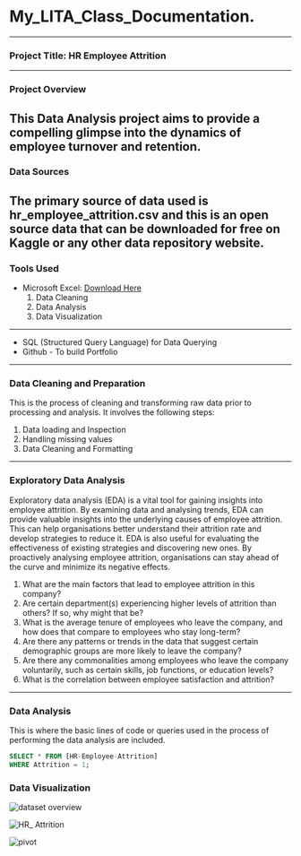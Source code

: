 # My_LITA_Class_Documentation.
---
### Project Title: HR Employee Attrition
---
### Project Overview
This Data Analysis project aims to provide a compelling glimpse into the dynamics of employee turnover and retention.
---
### Data Sources
The primary source of data used is hr_employee_attrition.csv and this is an open source data that can be downloaded for free on Kaggle or any other data repository website.
---
### Tools Used
- Microsoft Excel: [Download Here](https://www.kaggle.com/datasets/pavansubhasht/ibm-hr-analytics-attrition-dataset)
  1. Data Cleaning
  2. Data Analysis
  3. Data Visualization
---  
- SQL (Structured Query Language) for Data Querying
- Github - To build Portfolio
---
### Data Cleaning and Preparation
This is the process of cleaning and transforming raw data prior to processing and analysis. It involves the following steps:
1. Data loading and Inspection
2. Handling missing values
3. Data Cleaning and Formatting
---
### Exploratory Data Analysis
Exploratory data analysis (EDA) is a vital tool for gaining insights into employee attrition. By examining data and analysing trends, EDA can provide valuable insights into the underlying causes of employee attrition. This can help organisations better understand their attrition rate and develop strategies to reduce it. EDA is also useful for evaluating the effectiveness of existing strategies and discovering new ones. By proactively analysing employee attrition, organisations can stay ahead of the curve and minimize its negative effects.
1. What are the main factors that lead to employee attrition in this company?
2. Are certain department(s) experiencing higher levels of attrition than others? If so, why might that be?
3. What is the average tenure of employees who leave the company, and how does that compare to employees who stay long-term?
4. Are there any patterns or trends in the data that suggest certain demographic groups are more likely to leave the company?
5. Are there any commonalities among employees who leave the company voluntarily, such as certain skills, job functions, or education levels?
6. What is the correlation between employee satisfaction and attrition?
---
### Data Analysis
This is where the basic lines of code or queries used in the process of performing the data analysis are included.

``` SQL
SELECT * FROM [HR-Employee-Attrition]
WHERE Attrition = 1;
```

### Data Visualization

![dataset overview](https://github.com/user-attachments/assets/dc8a975c-9dab-4516-b08c-181129558cbe)


![HR_ Attrition](https://github.com/user-attachments/assets/d961ba43-5492-4b08-9822-a95d912a58bc)


![pivot](https://github.com/user-attachments/assets/4d28bd22-5509-4dc6-8bc4-2c53462575c1)


